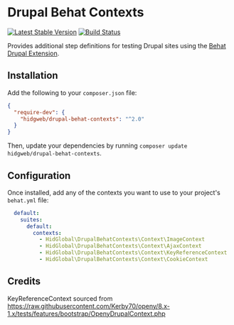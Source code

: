 # Drupal Behat Contexts

[![Latest Stable Version](https://poser.pugx.org/hidgweb/drupal-behat-contexts/v/stable)](https://packagist.org/packages/hidgweb/drupal-behat-contexts)
[![Build Status](https://travis-ci.org/HID-GS/drupal-behat-contexts.svg?branch=master)](https://travis-ci.org/HID-GS/drupal-behat-contexts)

Provides additional step definitions for testing Drupal sites using the [Behat Drupal Extension](https://www.drupal.org/project/drupalextension).

## Installation

Add the following to your `composer.json` file:

``` json
{
  "require-dev": {
    "hidgweb/drupal-behat-contexts": "^2.0"
  }
}
```

Then, update your dependencies by running `composer update hidgweb/drupal-behat-contexts`.

## Configuration

Once installed, add any of the contexts you want to use to your project's `behat.yml` file:

``` yaml
  default:
    suites:
      default:
        contexts:
          - HidGlobal\DrupalBehatContexts\Context\ImageContext
          - HidGlobal\DrupalBehatContexts\Context\AjaxContext
          - HidGlobal\DrupalBehatContexts\Context\KeyReferenceContext
          - HidGlobal\DrupalBehatContexts\Context\CookieContext
```

## Credits

KeyReferenceContext sourced from 
https://raw.githubusercontent.com/Kerby70/openy/8.x-1.x/tests/features/bootstrap/OpenyDrupalContext.php